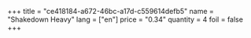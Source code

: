 +++
title = "ce418184-a672-46bc-a17d-c559614defb5"
name = "Shakedown Heavy"
lang = ["en"]
price = "0.34"
quantity = 4
foil = false
+++
